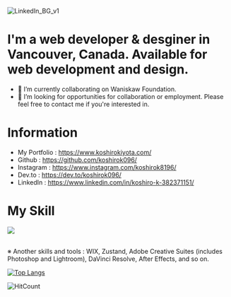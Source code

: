 ![LinkedIn_BG_v1](https://github.com/koshirok096/koshirok096/assets/33566624/a126e750-db66-495a-90f3-4de63b4f00ec)

# I'm a web developer & desginer in Vancouver, Canada. Available for web development and design.

- 🤝 I’m currently collaborating on Waniskaw Foundation.
- 👯 I’m looking for opportunities for collaboration or employment. Please feel free to contact me if you're interested in.

# Information

- My Portfolio : https://www.koshirokiyota.com/
- Github : https://github.com/koshirok096/
- Instagram : https://www.instagram.com/koshirok8196/
- Dev.to : https://dev.to/koshirok096/
- LinkedIn : https://www.linkedin.com/in/koshiro-k-382371151/

# My Skill

<img src="https://skillicons.dev/icons?i=html,css,sass,bootstrap,materialui,styledcomponents,js,react,next,vite,gatsby,typescript,jquery,redux,webflow,wordpress,express,nodejs,mysql,mongodb,github,docker,firebase,figma,vscode,git," /> <br /><br />

  ※ Another skills and tools : 
  WIX, Zustand, Adobe Creative Suites (includes Photoshop and Lightroom), DaVinci Resolve, After Effects, and so on.

[![Top Langs](https://github-readme-stats.vercel.app/api/top-langs/?username=koshirok096&layout=pie)](https://github.com/anuraghazra/github-readme-stats)

![HitCount](http://hits.dwyl.com/koshirok096/react-native-image-modal.svg)

<!--
**koshirok096/koshirok096** is a ✨ _special_ ✨ repository because its `README.md` (this file) appears on your GitHub profile.

Here are some ideas to get you started:

- 🔭 I’m currently working on ...
- 🌱 I’m currently learning ...
- 👯 I’m looking to collaborate on ...
- 🤔 I’m looking for help with ...
- 💬 Ask me about ...
- 📫 How to reach me: ...
- 😄 Pronouns: ...
- ⚡ Fun fact: ...
-->

